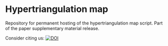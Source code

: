 # Hypertriangulation map
Repository for permanent hosting of the hypertriangulation map script.
Part of the paper supplementary material release.

Consider citing us: [![DOI](https://zenodo.org/badge/198878665.svg)](https://zenodo.org/badge/latestdoi/198878665)


